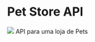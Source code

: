 # Pet Store API
<img src="http://img.shields.io/static/v1?label=STATUS&message=EM%20DESENVOLVIMENTO&color=RED&style=for-the-badge"/>
API para uma loja de Pets
